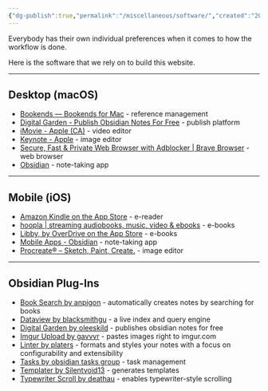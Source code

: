 ```yaml
---
{"dg-publish":true,"permalink":"/miscellaneous/software/","created":"2023-03-10T11:55:47.000-08:00","updated":"2023-11-11T13:41:59.620-08:00"}
---
```


Everybody has their own individual preferences when it comes to how the workflow is done. 

Here is the software that we rely on to build this website.

---

## Desktop (macOS)
- [Bookends — Bookends for Mac](https://www.sonnysoftware.com/bookends-for-mac) - reference management
- [Digital Garden - Publish Obsidian Notes For Free](https://dg-docs.ole.dev/) - publish platform
- [iMovie - Apple (CA)](https://www.apple.com/ca/imovie/) - video editor
- [Keynote - Apple](https://www.apple.com/keynote/) - image editor
- [Secure, Fast & Private Web Browser with Adblocker | Brave Browser](https://brave.com/) - web browser
- [Obsidian](https://obsidian.md/) - note-taking app

---

## Mobile (iOS)
- [Amazon Kindle on the App Store](https://apps.apple.com/us/app/amazon-kindle/id302584613) - e-reader
- [hoopla | streaming audiobooks, music, video & ebooks](https://www.hoopladigital.com/) - e-books
- [Libby, by OverDrive on the App Store](https://apps.apple.com/ca/app/libby-by-overdrive/id1076402606) - e-books
- [Mobile Apps - Obsidian](https://obsidian.md/mobile) - note-taking app
- [Procreate® – Sketch, Paint, Create.](https://procreate.com/) - image editor

---

## Obsidian Plug-Ins

- [Book Search by anpigon](https://github.com/anpigon/obsidian-book-search-plugin) - automatically creates notes by searching for books
- [Dataview by blacksmithgu](https://blacksmithgu.github.io/obsidian-dataview/) - a live index and query engine
- [Digital Garden by oleeskild](https://dg-docs.ole.dev/) - publishes obsidian notes for free
- [Imgur Upload by gavvvr](https://github.com/gavvvr/obsidian-imgur-plugin) - pastes images right to imgur.com
- [Linter by platers](https://github.com/platers/obsidian-linter) - formats and styles your notes with a focus on configurability and extensibility
- [Tasks by obsidian tasks group](https://publish.obsidian.md/tasks/Introduction) - task management
- [Templater by Silentvoid13](https://silentvoid13.github.io/Templater/) - generates templates
- [Typewriter Scroll by deathau](https://github.com/deathau/cm-typewriter-scroll-obsidian) - enables typewriter-style scrolling